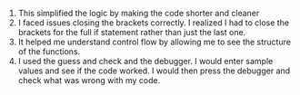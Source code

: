 1) This simplified the logic by making the code shorter and cleaner
2) I faced issues closing the brackets correctly. I realized I had to close the brackets for the full if statement rather than just the last one.
3) It helped me understand control flow by allowing me to see the structure of the functions. 
4) I used the guess and check and the debugger. I would enter sample values and see if the code worked. I would then press the debugger and check what was wrong with my code. 